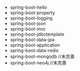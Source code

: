 * spring-boot-hello
* spring-boot-property
* spring-boot-logging
* spring-boot-json
* spring-boot-mvc
* spring-boot-jdbctemplate
* spring-boot-data-jpa
* spring-boot-application
* spring-boot-data-redis
* spring-boot-mongodb       //未完善
* spring-boot-neo4j         //未完善